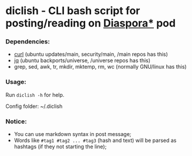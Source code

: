 # diclish - CLI bash script for posting/reading on [Diaspora*](http://diasporafoundation.org) pod

### Dependencies:

* [curl](https://curl.haxx.se/) (ubuntu updates/main, security/main, /main repos has this)
* [jq](https://stedolan.github.io/jq/) (ubuntu backports/universe, /universe repos has this)
* grep, sed, awk, tr, mkdir, mktemp, rm, wc (normally GNU/linux has this)

### Usage:

Run `diclish -h` for help.

Config folder: ~/.diclish

### Notice:

* You can use markdown syntax in post message;
* Words like `#tag1 #tag2 ... #tag3` (hash and text) will be parsed as hashtags (if they not starting the line);